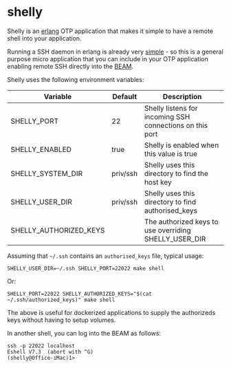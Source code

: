 # shelly

Shelly is an [erlang](http://www.erlang.org) OTP application that
makes it simple to have a remote shell into your application.

Running a SSH daemon in erlang is already very
[simple](http://erlang.org/doc/apps/ssh/using_ssh.html#id61601) - so
this is a general purpose micro application that you can include in
your OTP application enabling remote SSH directly into the
[BEAM](https://en.wikipedia.org/wiki/Erlang_(programming_language)).

Shelly uses the following environment variables:

|Variable                |Default |Description                                             |
|------------------------|--------|--------------------------------------------------------|
|SHELLY\_PORT            |22      |Shelly listens for incoming SSH connections on this port|
|SHELLY\_ENABLED         |true    |Shelly is enabled when this value is true               |
|SHELLY\_SYSTEM\_DIR     |priv/ssh|Shelly uses this directory to find the host key         |
|SHELLY\_USER\_DIR       |priv/ssh|Shelly uses this directory to find authorised_keys      |
|SHELLY\_AUTHORIZED\_KEYS|        |The authorized keys to use overriding SHELLY\_USER\_DIR |

Assuming that `~/.ssh` contains an `authorised_keys` file, typical usage:

```shell
SHELLY_USER_DIR=~/.ssh SHELLY_PORT=22022 make shell
```

Or:

```shell
SHELLY_PORT=22022 SHELLY_AUTHORIZED_KEYS="$(cat ~/.ssh/authorized_keys)" make shell
```

The above is useful for dockerized applications to supply the
authorizeds keys without having to setup volumes.

In another shell, you can log into the BEAM as follows:

```shell
ssh -p 22022 localhost
Eshell V7.3  (abort with ^G)
(shelly@Office-iMac)1>
```
